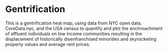 # Gentrification
This is a gentrification heat map, using data from NYC open data, CoreData.nyc, and the USA census to quantify and plot the enchroachment of affluent individuals on low income communities resulting in the displacement of historically disenfranchised minorities and skyrocketing property values and average rent prices.
